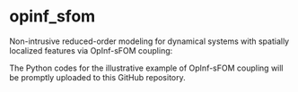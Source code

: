 # opinf_sfom
Non-intrusive reduced-order modeling for dynamical systems with spatially localized features via OpInf-sFOM coupling:

The Python codes for the illustrative example of OpInf-sFOM coupling will be promptly uploaded to this GitHub repository.

